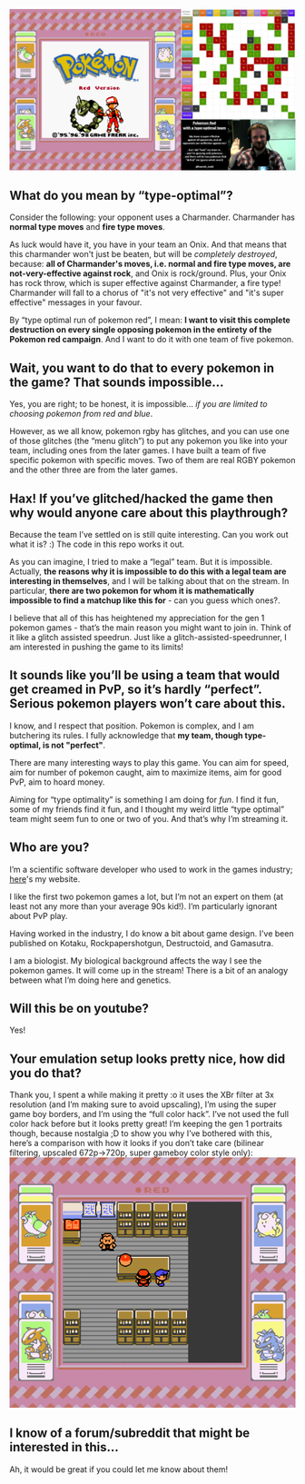 ![This is what it looks like!](https://github.com/hamishtodd1/typeOptimalPokemonRun/blob/master/whatItLooksLIke.png?raw=true)
## What do you mean by “type-optimal”?
Consider the following: your opponent uses a Charmander. Charmander has **normal type moves** and **fire type moves**.

As luck would have it, you have in your team an Onix. And that means that this charmander won't just be beaten, but will be *completely destroyed*, because: **all of Charmander's moves, i.e. normal and fire type moves, are not-very-effective against rock**, and Onix is rock/ground. Plus, your Onix has rock throw, which is super effective against Charmander, a fire type! Charmander will fall to a chorus of "it's not very effective" and "it's super effective" messages in your favour.

By “type optimal run of pokemon red”, I mean: **I want to visit this complete destruction on every single opposing pokemon in the entirety of the Pokemon red campaign**. And I want to do it with one team of five pokemon.

## Wait, you want to do that to every pokemon in the game? That sounds impossible...
Yes, you are right; to be honest, it is impossible... *if you are limited to choosing pokemon from red and blue*.

However, as we all know, pokemon rgby has glitches, and you can use one of those glitches (the “menu glitch”) to put any pokemon you like into your team, including ones from the later games. I have built a team of five specific pokemon with specific moves. Two of them are real RGBY pokemon and the other three are from the later games.

## Hax! If you’ve glitched/hacked the game then why would anyone care about this playthrough?
Because the team I’ve settled on is still quite interesting. Can you work out what it is? :) The code in this repo works it out.

As you can imagine, I tried to make a “legal” team. But it is impossible. Actually, **the reasons why it is impossible to do this with a legal team are interesting in themselves**, and I will be talking about that on the stream. In particular, **there are two pokemon for whom it is mathematically impossible to find a matchup like this for** - can you guess which ones?.

I believe that all of this has heightened my appreciation for the gen 1 pokemon games - that’s the main reason you might want to join in. Think of it like a glitch assisted speedrun. Just like a glitch-assisted-speedrunner, I am interested in pushing the game to its limits!

## It sounds like you’ll be using a team that would get creamed in PvP, so it’s hardly “perfect”. Serious pokemon players won’t care about this.
I know, and I respect that position. Pokemon is complex, and I am butchering its rules. I fully acknowledge that **my team, though type-optimal, is not "perfect"**.

There are many interesting ways to play this game. You can aim for speed, aim for number of pokemon caught, aim to maximize items, aim for good PvP, aim to hoard money.

Aiming for “type optimality” is something I am doing for *fun*. I find it fun, some of my friends find it fun, and I thought my weird little “type optimal” team might seem fun to one or two of you. And that’s why I’m streaming it.

## Who are you?
I’m a scientific software developer who used to work in the games industry; [here](https://hamishtodd1.github.io)'s my website.

I like the first two pokemon games a lot, but I’m not an expert on them (at least not any more than your average 90s kid!). I’m particularly ignorant about PvP play.

Having worked in the industry, I do know a bit about game design. I've been published on Kotaku, Rockpapershotgun, Destructoid, and Gamasutra.

I am a biologist. My biological background affects the way I see the pokemon games. It will come up in the stream! There is a bit of an analogy between what I’m doing here and genetics.

## Will this be on youtube?
Yes!

## Your emulation setup looks pretty nice, how did you do that?
Thank you, I spent a while making it pretty :o it uses the XBr filter at 3x resolution (and I’m making sure to avoid upscaling), I’m using the super game boy borders, and I’m using the “full color hack”. I’ve not used the full color hack before but it looks pretty great! I’m keeping the gen 1 portraits though, because nostalgia ;D to show you why I’ve bothered with this, here’s a comparison with how it looks if you don’t take care (bilinear filtering, upscaled 672p->720p, super gameboy color style only):
![MY EYES!](https://github.com/hamishtodd1/typeOptimalPokemonRun/blob/master/Comparison.gif?raw=true)

## I know of a forum/subreddit that might be interested in this...
Ah, it would be great if you could let me know about them!